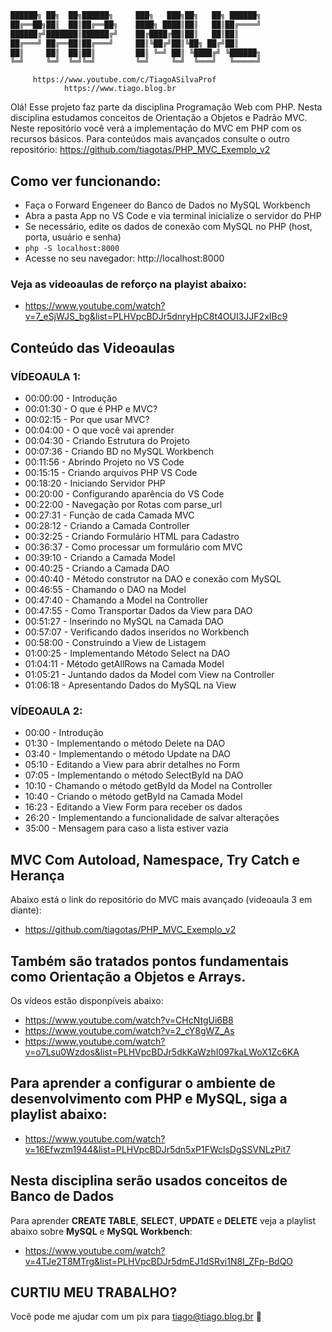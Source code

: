 ```sh
██████╗ ██╗  ██╗██████╗     ███╗   ███╗██╗   ██╗ ██████╗
██╔══██╗██║  ██║██╔══██╗    ████╗ ████║██║   ██║██╔════╝
██████╔╝███████║██████╔╝    ██╔████╔██║██║   ██║██║     
██╔═══╝ ██╔══██║██╔═══╝     ██║╚██╔╝██║╚██╗ ██╔╝██║     
██║     ██║  ██║██║         ██║ ╚═╝ ██║ ╚████╔╝ ╚██████╗
╚═╝     ╚═╝  ╚═╝╚═╝         ╚═╝     ╚═╝  ╚═══╝   ╚═════╝ 
```


         https://www.youtube.com/c/TiagoASilvaProf
                https://www.tiago.blog.br


Olá! Esse projeto faz parte da disciplina Programação Web com PHP. Nesta disciplina estudamos conceitos de Orientação a Objetos e Padrão MVC. 
Neste repositório você verá a implementação do MVC em PHP com os recursos básicos. Para conteúdos mais avançados consulte o outro repositório: https://github.com/tiagotas/PHP_MVC_Exemplo_v2

## Como ver funcionando:
- Faça o Forward Engeneer do Banco de Dados no MySQL Workbench
- Abra a pasta App no VS Code e via terminal inicialize o servidor do PHP
- Se necessário, edite os dados de conexão com MySQL no PHP (host, porta, usuário e senha)
- ``` php -S localhost:8000 ```
- Acesse no seu navegador: http://localhost:8000

### Veja as videoaulas de reforço na playist abaixo:         
- https://www.youtube.com/watch?v=7_eSjWJS_bg&list=PLHVpcBDJr5dnryHpC8t4OUI3JJF2xIBc9

## Conteúdo das Videoaulas
### VÍDEOAULA 1:

- 00:00:00 - Introdução
- 00:01:30 - O que é PHP e MVC?
- 00:02:15 - Por que usar MVC?
- 00:04:00 - O que você vai aprender
- 00:04:30 - Criando Estrutura do Projeto
- 00:07:36 - Criando BD no MySQL Workbench
- 00:11:56 - Abrindo Projeto no VS Code
- 00:15:15 - Criando arquivos PHP VS Code
- 00:18:20 - Iniciando Servidor PHP
- 00:20:00 - Configurando aparência do VS Code
- 00:22:00 - Navegação por Rotas com parse_url
- 00:27:31 - Função de cada Camada MVC
- 00:28:12 - Criando a Camada Controller
- 00:32:25 - Criando Formulário HTML para Cadastro
- 00:36:37 - Como processar um formulário com MVC
- 00:39:10 - Criando a Camada Model
- 00:40:25 - Criando a Camada DAO
- 00:40:40 - Método construtor na DAO e conexão com MySQL
- 00:46:55 - Chamando o DAO na Model
- 00:47:40 - Chamando a Model na Controller
- 00:47:55 - Como Transportar Dados da View para DAO
- 00:51:27 - Inserindo no MySQL na Camada DAO
- 00:57:07 - Verificando dados inseridos no Workbench
- 00:58:00 - Construindo a View de Listagem
- 01:00:25 - Implementando Método Select na DAO
- 01:04:11 - Método getAllRows na Camada Model
- 01:05:21 - Juntando dados da Model com View na Controller
- 01:06:18 - Apresentando Dados do MySQL na View

### VÍDEOAULA 2:

- 00:00 - Introdução
- 01:30 - Implementando o método Delete na DAO
- 03:40 - Implementando o método Update na DAO
- 05:10 - Editando a View para abrir detalhes no Form
- 07:05 - Implementando o método SelectById na DAO
- 10:10 - Chamando o método getById da Model na Controller
- 10:40 - Criando o método getById na Camada Model
- 16:23 - Editando a View Form para receber os dados
- 26:20 - Implementando a funcionalidade de salvar alterações
- 35:00 - Mensagem para caso a lista estiver vazia


## MVC Com Autoload, Namespace, Try Catch e Herança
Abaixo está o link do repositório do MVC mais avançado (videoaula 3 em diante):
- https://github.com/tiagotas/PHP_MVC_Exemplo_v2


## Também são tratados pontos fundamentais como **Orientação a Objetos e Arrays**.
Os vídeos estão disponpíveis abaixo:
- https://www.youtube.com/watch?v=CHcNtgUi6B8
- https://www.youtube.com/watch?v=2_cY8gWZ_As
- https://www.youtube.com/watch?v=o7Lsu0Wzdos&list=PLHVpcBDJr5dkKaWzhI097kaLWoX1Zc6KA


## Para aprender a configurar o ambiente de desenvolvimento com PHP e MySQL, siga a playlist abaixo:
- https://www.youtube.com/watch?v=16Efwzm1944&list=PLHVpcBDJr5dn5xP1FWclsDgSSVNLzPit7


## Nesta disciplina serão usados conceitos de Banco de Dados
Para aprender **CREATE TABLE**, **SELECT**, **UPDATE** e **DELETE** veja a playlist abaixo sobre **MySQL** e **MySQL Workbench**:
- https://www.youtube.com/watch?v=4TJe2T8MTrg&list=PLHVpcBDJr5dmEJ1dSRvi1N8I_ZFp-BdQO

## CURTIU MEU TRABALHO?
Você pode me ajudar com um pix para tiago@tiago.blog.br 🍻
